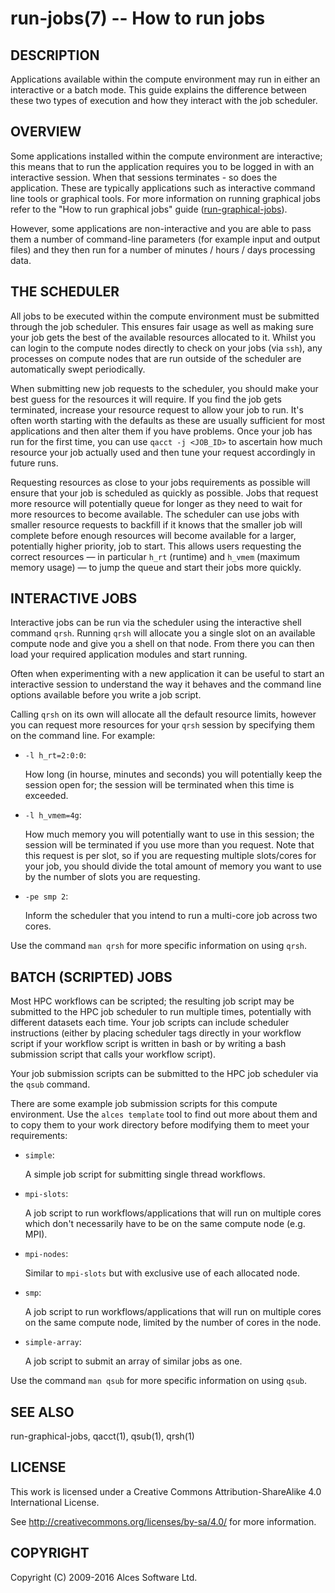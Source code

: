 # run-jobs(7) -- How to run jobs

## DESCRIPTION

Applications available within the compute environment may run in
either an interactive or a batch mode. This guide explains the
difference between these two types of execution and how they interact
with the job scheduler.

## OVERVIEW

Some applications installed within the compute environment are
interactive; this means that to run the application requires you to be
logged in with an interactive session. When that sessions terminates -
so does the application. These are typically applications such as
interactive command line tools or graphical tools. For more
information on running graphical jobs refer to the "How to run
graphical jobs" guide ([run-graphical-jobs](run-graphical-jobs)).

However, some applications are non-interactive and you are able to
pass them a number of command-line parameters (for example input and
output files) and they then run for a number of minutes / hours / days
processing data.

## THE SCHEDULER

All jobs to be executed within the compute environment must be
submitted through the job scheduler. This ensures fair usage as well
as making sure your job gets the best of the available resources
allocated to it. Whilst you can login to the compute nodes directly to
check on your jobs (via `ssh`), any processes on compute nodes that
are run outside of the scheduler are automatically swept periodically.

When submitting new job requests to the scheduler, you should make
your best guess for the resources it will require. If you find the job
gets terminated, increase your resource request to allow your job to
run. It's often worth starting with the defaults as these are usually
sufficient for most applications and then alter them if you have
problems. Once your job has run for the first time, you can use `qacct
-j <JOB_ID>` to ascertain how much resource your job actually used and
then tune your request accordingly in future runs.

Requesting resources as close to your jobs requirements as possible
will ensure that your job is scheduled as quickly as possible. Jobs
that request more resource will potentially queue for longer as they
need to wait for more resources to become available. The scheduler can
use jobs with smaller resource requests to backfill if it knows that
the smaller job will complete before enough resources will become
available for a larger, potentially higher priority, job to
start. This allows users requesting the correct resources &mdash; in
particular `h_rt` (runtime) and `h_vmem` (maximum memory usage)
&mdash; to jump the queue and start their jobs more quickly.

## INTERACTIVE JOBS

Interactive jobs can be run via the scheduler using the interactive
shell command `qrsh`. Running `qrsh` will allocate you a single slot
on an available compute node and give you a shell on that node. From
there you can then load your required application modules and start
running.

Often when experimenting with a new application it can be useful to
start an interactive session to understand the way it behaves and the
command line options available before you write a job script.

Calling `qrsh` on its own will allocate all the default resource
limits, however you can request more resources for your `qrsh` session
by specifying them on the command line. For example:

 * `-l h_rt=2:0:0`:

   How long (in hourse, minutes and seconds) you will potentially keep
   the session open for; the session will be terminated when this time
   is exceeded.

 * `-l h_vmem=4g`:

   How much memory you will potentially want to use in this session;
   the session will be terminated if you use more than you
   request. Note that this request is per slot, so if you are
   requesting multiple slots/cores for your job, you should divide the
   total amount of memory you want to use by the number of slots you
   are requesting.

 * `-pe smp 2`:

   Inform the scheduler that you intend to run a multi-core job across
   two cores.

Use the command `man qrsh` for more specific information on using
`qrsh`.

## BATCH (SCRIPTED) JOBS

Most HPC workflows can be scripted; the resulting job script may be
submitted to the HPC job scheduler to run multiple times, potentially
with different datasets each time. Your job scripts can include
scheduler instructions (either by placing scheduler tags directly in
your workflow script if your workflow script is written in bash or by
writing a bash submission script that calls your workflow script).

Your job submission scripts can be submitted to the HPC job scheduler
via the `qsub` command.

There are some example job submission scripts for this compute
environment. Use the `alces template` tool to find out more about them
and to copy them to your work directory before modifying them to meet
your requirements:

 * `simple`:

   A simple job script for submitting single thread workflows.

 * `mpi-slots`:

   A job script to run workflows/applications that will run on
   multiple cores which don't necessarily have to be on the same
   compute node (e.g. MPI).

 * `mpi-nodes`:

   Similar to `mpi-slots` but with exclusive use of each allocated
   node.

 * `smp`:

   A job script to run workflows/applications that will run on
   multiple cores on the same compute node, limited by the number of
   cores in the node.

 * `simple-array`:

   A job script to submit an array of similar jobs as one.

Use the command `man qsub` for more specific information on using
`qsub`.

## SEE ALSO

run-graphical-jobs, qacct(1), qsub(1), qrsh(1)

## LICENSE

This work is licensed under a Creative Commons Attribution-ShareAlike
4.0 International License.

See <http://creativecommons.org/licenses/by-sa/4.0/> for more
information.

## COPYRIGHT

Copyright (C) 2009-2016 Alces Software Ltd.
